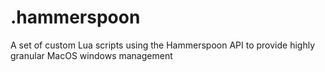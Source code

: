 # .hammerspoon
A set of custom Lua scripts using the Hammerspoon API to provide highly granular MacOS windows management
